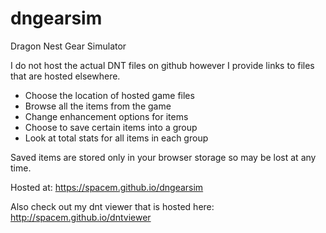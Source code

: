 # dngearsim
Dragon Nest Gear Simulator

I do not host the actual DNT files on github however I provide links to files that are hosted elsewhere.

* Choose the location of hosted game files
* Browse all the items from the game
* Change enhancement options for items
* Choose to save certain items into a group
* Look at total stats for all items in each group

Saved items are stored only in your browser storage so may be lost at any time.

Hosted at:
https://spacem.github.io/dngearsim

Also check out my dnt viewer that is hosted here:
http://spacem.github.io/dntviewer
